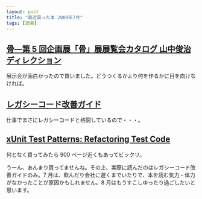 ```yaml
---
layout: post
title: "最近買った本 2009年7月"
tags: [読書]
---
```


## [骨—第 5 回企画展「骨」展展覧会カタログ 山中俊治ディレクション](http://amazon.co.jp/o/ASIN/4763009249/nanataisan-22)

展示会が面白かったので買いました。どうつくるかより何を作るかに目を向けなければ。

## [レガシーコード改善ガイド](http://amazon.co.jp/o/ASIN/4798116831/nanataisan-22)

仕事でまさにレガシーコードと格闘しているので・・・。

## [xUnit Test Patterns: Refactoring Test Code](http://amazon.co.jp/o/ASIN/0131495054/nanataisan-22)

何となく買ってみたら 900 ページ近くもあってビックリ。

うーん、あんまり買ってませんね。その上、実際に読んだのはレガシーコード改善ガイドのみ。7 月は、飲んだり会社に遅くまでいたりで、本を読む気力・体力がなかったことが原因かもしれません。8 月はもうすこしゆったり過ごしたいと思います。
